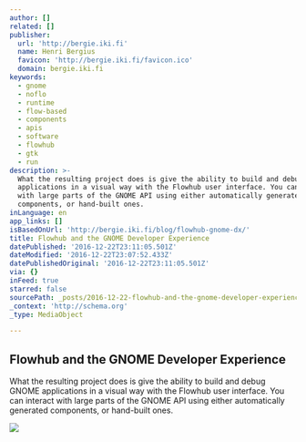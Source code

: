 ```yaml
---
author: []
related: []
publisher:
  url: 'http://bergie.iki.fi'
  name: Henri Bergius
  favicon: 'http://bergie.iki.fi/favicon.ico'
  domain: bergie.iki.fi
keywords:
  - gnome
  - noflo
  - runtime
  - flow-based
  - components
  - apis
  - software
  - flowhub
  - gtk
  - run
description: >-
  What the resulting project does is give the ability to build and debug GNOME
  applications in a visual way with the Flowhub user interface. You can interact
  with large parts of the GNOME API using either automatically generated
  components, or hand-built ones.
inLanguage: en
app_links: []
isBasedOnUrl: 'http://bergie.iki.fi/blog/flowhub-gnome-dx/'
title: Flowhub and the GNOME Developer Experience
datePublished: '2016-12-22T23:11:05.501Z'
dateModified: '2016-12-22T23:07:52.433Z'
datePublishedOriginal: '2016-12-22T23:11:05.501Z'
via: {}
inFeed: true
starred: false
sourcePath: _posts/2016-12-22-flowhub-and-the-gnome-developer-experience.md
_context: 'http://schema.org'
_type: MediaObject

---
```

<article style=""><h1>Flowhub and the GNOME Developer Experience</h1><p>What the resulting project does is give the ability to build and debug GNOME applications in a visual way with the Flowhub user interface. You can interact with large parts of the GNOME API using either automatically generated components, or hand-built ones.</p><img src="https://s3.eu-central-1.amazonaws.com/bergie-iki-fi/gnome-dx-2014-small.jpg" /></article>